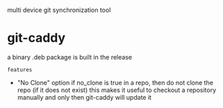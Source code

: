 
multi device git synchronization tool

# git-caddy

a binary .deb package is built in the release

`features`
- "No Clone" option
  if no_clone is true in a repo, then do not clone the repo (if it does not exist)
  this makes it useful to checkout a repository manually and only then  git-caddy will update it
